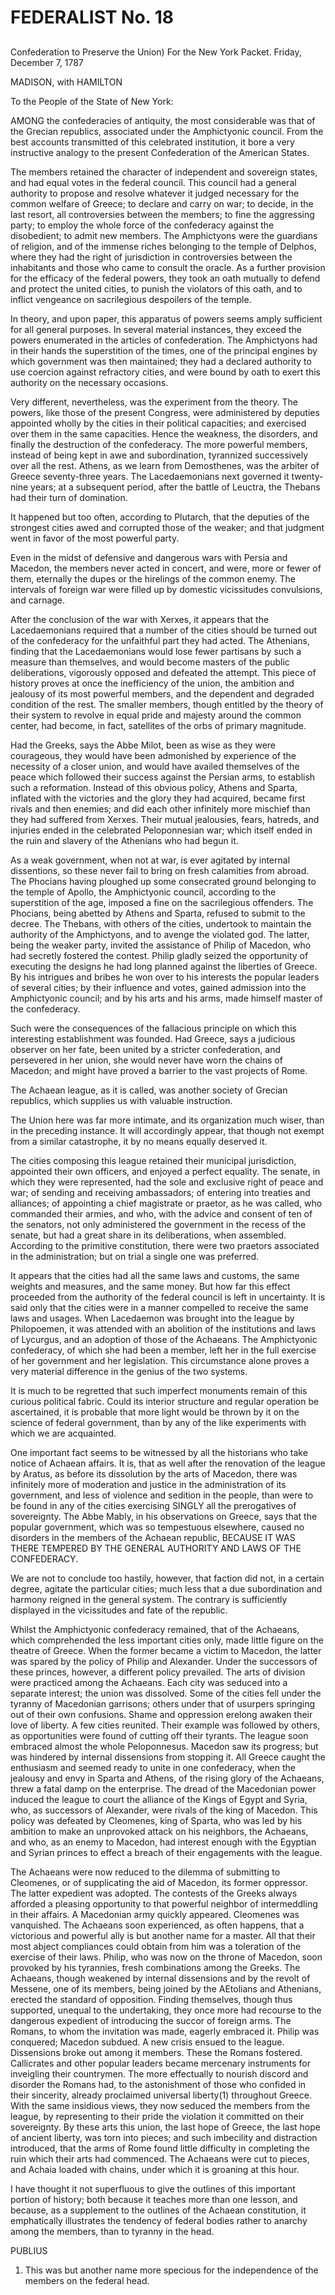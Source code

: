 # FEDERALIST No. 18
## 

Confederation to Preserve the Union) For the New York Packet. Friday,
December 7, 1787

MADISON, with HAMILTON

To the People of the State of New York:

AMONG the confederacies of antiquity, the most considerable was that of
the Grecian republics, associated under the Amphictyonic council. From
the best accounts transmitted of this celebrated institution, it bore
a very instructive analogy to the present Confederation of the American
States.

The members retained the character of independent and sovereign states,
and had equal votes in the federal council. This council had a general
authority to propose and resolve whatever it judged necessary for the
common welfare of Greece; to declare and carry on war; to decide, in
the last resort, all controversies between the members; to fine the
aggressing party; to employ the whole force of the confederacy against
the disobedient; to admit new members. The Amphictyons were the
guardians of religion, and of the immense riches belonging to the temple
of Delphos, where they had the right of jurisdiction in controversies
between the inhabitants and those who came to consult the oracle. As a
further provision for the efficacy of the federal powers, they took an
oath mutually to defend and protect the united cities, to punish
the violators of this oath, and to inflict vengeance on sacrilegious
despoilers of the temple.

In theory, and upon paper, this apparatus of powers seems amply
sufficient for all general purposes. In several material instances,
they exceed the powers enumerated in the articles of confederation. The
Amphictyons had in their hands the superstition of the times, one of the
principal engines by which government was then maintained; they had a
declared authority to use coercion against refractory cities, and were
bound by oath to exert this authority on the necessary occasions.

Very different, nevertheless, was the experiment from the theory.
The powers, like those of the present Congress, were administered by
deputies appointed wholly by the cities in their political capacities;
and exercised over them in the same capacities. Hence the weakness,
the disorders, and finally the destruction of the confederacy. The
more powerful members, instead of being kept in awe and subordination,
tyrannized successively over all the rest. Athens, as we learn from
Demosthenes, was the arbiter of Greece seventy-three years. The
Lacedaemonians next governed it twenty-nine years; at a subsequent
period, after the battle of Leuctra, the Thebans had their turn of
domination.

It happened but too often, according to Plutarch, that the deputies of
the strongest cities awed and corrupted those of the weaker; and that
judgment went in favor of the most powerful party.

Even in the midst of defensive and dangerous wars with Persia and
Macedon, the members never acted in concert, and were, more or fewer
of them, eternally the dupes or the hirelings of the common enemy.
The intervals of foreign war were filled up by domestic vicissitudes
convulsions, and carnage.

After the conclusion of the war with Xerxes, it appears that the
Lacedaemonians required that a number of the cities should be turned
out of the confederacy for the unfaithful part they had acted. The
Athenians, finding that the Lacedaemonians would lose fewer partisans by
such a measure than themselves, and would become masters of the public
deliberations, vigorously opposed and defeated the attempt. This piece
of history proves at once the inefficiency of the union, the ambition
and jealousy of its most powerful members, and the dependent and
degraded condition of the rest. The smaller members, though entitled by
the theory of their system to revolve in equal pride and majesty around
the common center, had become, in fact, satellites of the orbs of
primary magnitude.

Had the Greeks, says the Abbe Milot, been as wise as they were
courageous, they would have been admonished by experience of the
necessity of a closer union, and would have availed themselves of
the peace which followed their success against the Persian arms, to
establish such a reformation. Instead of this obvious policy, Athens
and Sparta, inflated with the victories and the glory they had acquired,
became first rivals and then enemies; and did each other infinitely more
mischief than they had suffered from Xerxes. Their mutual jealousies,
fears, hatreds, and injuries ended in the celebrated Peloponnesian war;
which itself ended in the ruin and slavery of the Athenians who had
begun it.

As a weak government, when not at war, is ever agitated by internal
dissentions, so these never fail to bring on fresh calamities from
abroad. The Phocians having ploughed up some consecrated ground
belonging to the temple of Apollo, the Amphictyonic council, according
to the superstition of the age, imposed a fine on the sacrilegious
offenders. The Phocians, being abetted by Athens and Sparta, refused to
submit to the decree. The Thebans, with others of the cities, undertook
to maintain the authority of the Amphictyons, and to avenge the violated
god. The latter, being the weaker party, invited the assistance of
Philip of Macedon, who had secretly fostered the contest. Philip gladly
seized the opportunity of executing the designs he had long planned
against the liberties of Greece. By his intrigues and bribes he won
over to his interests the popular leaders of several cities; by their
influence and votes, gained admission into the Amphictyonic council; and
by his arts and his arms, made himself master of the confederacy.

Such were the consequences of the fallacious principle on which this
interesting establishment was founded. Had Greece, says a judicious
observer on her fate, been united by a stricter confederation, and
persevered in her union, she would never have worn the chains of
Macedon; and might have proved a barrier to the vast projects of Rome.

The Achaean league, as it is called, was another society of Grecian
republics, which supplies us with valuable instruction.

The Union here was far more intimate, and its organization much wiser,
than in the preceding instance. It will accordingly appear, that though
not exempt from a similar catastrophe, it by no means equally deserved
it.

The cities composing this league retained their municipal jurisdiction,
appointed their own officers, and enjoyed a perfect equality. The
senate, in which they were represented, had the sole and exclusive right
of peace and war; of sending and receiving ambassadors; of entering into
treaties and alliances; of appointing a chief magistrate or praetor, as
he was called, who commanded their armies, and who, with the advice and
consent of ten of the senators, not only administered the government in
the recess of the senate, but had a great share in its deliberations,
when assembled. According to the primitive constitution, there were two
praetors associated in the administration; but on trial a single one was
preferred.

It appears that the cities had all the same laws and customs, the
same weights and measures, and the same money. But how far this
effect proceeded from the authority of the federal council is left in
uncertainty. It is said only that the cities were in a manner compelled
to receive the same laws and usages. When Lacedaemon was brought into
the league by Philopoemen, it was attended with an abolition of the
institutions and laws of Lycurgus, and an adoption of those of the
Achaeans. The Amphictyonic confederacy, of which she had been a member,
left her in the full exercise of her government and her legislation.
This circumstance alone proves a very material difference in the genius
of the two systems.

It is much to be regretted that such imperfect monuments remain of
this curious political fabric. Could its interior structure and regular
operation be ascertained, it is probable that more light would be thrown
by it on the science of federal government, than by any of the like
experiments with which we are acquainted.

One important fact seems to be witnessed by all the historians who take
notice of Achaean affairs. It is, that as well after the renovation of
the league by Aratus, as before its dissolution by the arts of
Macedon, there was infinitely more of moderation and justice in the
administration of its government, and less of violence and sedition in
the people, than were to be found in any of the cities exercising SINGLY
all the prerogatives of sovereignty. The Abbe Mably, in his observations
on Greece, says that the popular government, which was so tempestuous
elsewhere, caused no disorders in the members of the Achaean republic,
BECAUSE IT WAS THERE TEMPERED BY THE GENERAL AUTHORITY AND LAWS OF THE
CONFEDERACY.

We are not to conclude too hastily, however, that faction did not, in
a certain degree, agitate the particular cities; much less that a due
subordination and harmony reigned in the general system. The contrary is
sufficiently displayed in the vicissitudes and fate of the republic.

Whilst the Amphictyonic confederacy remained, that of the Achaeans,
which comprehended the less important cities only, made little figure on
the theatre of Greece. When the former became a victim to Macedon,
the latter was spared by the policy of Philip and Alexander. Under the
successors of these princes, however, a different policy prevailed.
The arts of division were practiced among the Achaeans. Each city was
seduced into a separate interest; the union was dissolved. Some of the
cities fell under the tyranny of Macedonian garrisons; others under that
of usurpers springing out of their own confusions. Shame and oppression
erelong awaken their love of liberty. A few cities reunited. Their
example was followed by others, as opportunities were found of
cutting off their tyrants. The league soon embraced almost the whole
Peloponnesus. Macedon saw its progress; but was hindered by internal
dissensions from stopping it. All Greece caught the enthusiasm and
seemed ready to unite in one confederacy, when the jealousy and envy in
Sparta and Athens, of the rising glory of the Achaeans, threw a fatal
damp on the enterprise. The dread of the Macedonian power induced the
league to court the alliance of the Kings of Egypt and Syria, who, as
successors of Alexander, were rivals of the king of Macedon. This policy
was defeated by Cleomenes, king of Sparta, who was led by his ambition
to make an unprovoked attack on his neighbors, the Achaeans, and who,
as an enemy to Macedon, had interest enough with the Egyptian and Syrian
princes to effect a breach of their engagements with the league.

The Achaeans were now reduced to the dilemma of submitting to Cleomenes,
or of supplicating the aid of Macedon, its former oppressor. The latter
expedient was adopted. The contests of the Greeks always afforded a
pleasing opportunity to that powerful neighbor of intermeddling in their
affairs. A Macedonian army quickly appeared. Cleomenes was vanquished.
The Achaeans soon experienced, as often happens, that a victorious and
powerful ally is but another name for a master. All that their most
abject compliances could obtain from him was a toleration of the
exercise of their laws. Philip, who was now on the throne of Macedon,
soon provoked by his tyrannies, fresh combinations among the Greeks. The
Achaeans, though weakened by internal dissensions and by the revolt
of Messene, one of its members, being joined by the AEtolians and
Athenians, erected the standard of opposition. Finding themselves,
though thus supported, unequal to the undertaking, they once more had
recourse to the dangerous expedient of introducing the succor of foreign
arms. The Romans, to whom the invitation was made, eagerly embraced
it. Philip was conquered; Macedon subdued. A new crisis ensued to
the league. Dissensions broke out among it members. These the Romans
fostered. Callicrates and other popular leaders became mercenary
instruments for inveigling their countrymen. The more effectually to
nourish discord and disorder the Romans had, to the astonishment of
those who confided in their sincerity, already proclaimed universal
liberty(1) throughout Greece. With the same insidious views, they now
seduced the members from the league, by representing to their pride the
violation it committed on their sovereignty. By these arts this union,
the last hope of Greece, the last hope of ancient liberty, was torn into
pieces; and such imbecility and distraction introduced, that the arms of
Rome found little difficulty in completing the ruin which their arts
had commenced. The Achaeans were cut to pieces, and Achaia loaded with
chains, under which it is groaning at this hour.

I have thought it not superfluous to give the outlines of this important
portion of history; both because it teaches more than one lesson, and
because, as a supplement to the outlines of the Achaean constitution,
it emphatically illustrates the tendency of federal bodies rather to
anarchy among the members, than to tyranny in the head.

PUBLIUS

1. This was but another name more specious for the independence of the
members on the federal head.




